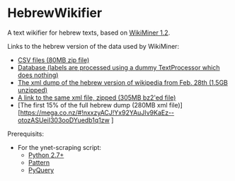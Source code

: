 HebrewWikifier
==============

A text wikifier for hebrew texts, based on [WikiMiner 1.2](http://wikipedia-miner.cms.waikato.ac.nz).

Links to the hebrew version of the data used by WikiMiner:
* [CSV files (80MB zip file)](https://mega.co.nz/#!6xAEXD7b!H7tqcXMIw8aOWRyr4gY-AlmN8WJmNBzuhRJEo93VSkU)
* [Database (labels are processed using a dummy TextProcessor which does nothing)](https://mega.co.nz/#!exwSzRoQ!WvE_fC0qbU57BjhN9fY3oxduWwBqSlj8TAqCK_u1aFk)
* [The xml dump of the hebrew version of wikipedia from Feb. 28th (1.5GB unzipped)](https://mega.co.nz/#!70hikKJT!JM9knWKzIZNuyg9cbskUtD1NkV4ab58RSChzlW9mhiw
)
* [A link to the same xml file, zipped (305MB bz2'ed file)](http://dumps.wikimedia.org/hewiki/20130228/hewiki-20130228-pages-articles.xml.bz2)
* [The first 15% of the full hebrew dump (280MB xml file)][https://mega.co.nz/#!nxxzyACJ!Yx92YAuJIv9KaEz--otozASUeiI303ooDYuedb1q1zw
]

Prerequisits:
* For the ynet-scraping script:
  - [Python 2.7+](http://www.python.org/download/)
  - [Pattern](https://github.com/clips/pattern)
  - [PyQuery](https://github.com/gawel/pyquery)
